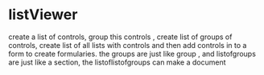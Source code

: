 # listViewer
create a list of controls, group this controls , create list of groups of controls, create list of all lists with controls and then add controls in to a form to create formularies. the groups are just like group , and listofgroups are just like a section, the listoflistofgroups can make a document
